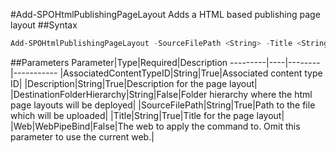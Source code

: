 #Add-SPOHtmlPublishingPageLayout
Adds a HTML based publishing page layout
##Syntax
```powershell
Add-SPOHtmlPublishingPageLayout -SourceFilePath <String> -Title <String> -Description <String> -AssociatedContentTypeID <String> [-DestinationFolderHierarchy <String>] [-Web <WebPipeBind>]
```


##Parameters
Parameter|Type|Required|Description
---------|----|--------|-----------
|AssociatedContentTypeID|String|True|Associated content type ID|
|Description|String|True|Description for the page layout|
|DestinationFolderHierarchy|String|False|Folder hierarchy where the html page layouts will be deployed|
|SourceFilePath|String|True|Path to the file which will be uploaded|
|Title|String|True|Title for the page layout|
|Web|WebPipeBind|False|The web to apply the command to. Omit this parameter to use the current web.|

